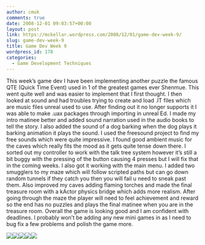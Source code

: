 ```yaml
---
author: cmuk
comments: true
date: 2008-12-01 09:03:57+00:00
layout: post
link: https://mckellar.wordpress.com/2008/12/01/game-dev-week-9/
slug: game-dev-week-9
title: Game Dev Week 9
wordpress_id: 178
categories:
  - Game Development Techniques
---
```


This week’s game dev I have been implementing another puzzle the famous QTE (Quick Time Event) used in 1 of the greatest games ever Shenmue. This went quite well and was easier to implement that I first thought. I then looked at sound and had troubles trying to create and load .IT files which are music files unreal used to use. After finding out it no longer supports it I was able to make .uax packages through importing in unreal Ed. I made my intro matinee better and added sound narration used in the audio books to tell the story. I also added the sound of a dog barking when the dog plays it barking animation it plays the sound. I used the freesound project to find my free sounds which were quite impressive. I found good ambient music for the caves which really fits the mood as it gets quite tense down there. I sorted out my controller to work with the talk tree system however it’s still a bit buggy with the pressing of the button causing 4 presses but I will fix that in the coming weeks. I also got it working with the main menu. I added two smugglers to my maze which will follow scripted paths but can go down random tunnels if they catch you then you will fail u need to sneak past them. Also improved my caves adding flaming torches and made the final treasure room with a kActor physics bridge which adds more realism. After going through the maze the player will need to feel achievement and reward so the end has no puzzles and plays the final matinee when you are in the treasure room. Overall the game is looking good and I am confident with deadlines. I probably won’t be adding any new mini games in as I need to bug fix a few problems and polish the game more.

[![](http://i81.photobucket.com/albums/j223/CMUK/UT20042008-12-0107-54-43-84.png)](http://i81.photobucket.com/albums/j223/CMUK/UT20042008-12-0107-54-43-84.png)[![](http://i81.photobucket.com/albums/j223/CMUK/UT20042008-12-0107-54-58-90.png)](http://i81.photobucket.com/albums/j223/CMUK/UT20042008-12-0107-54-58-90.png)[![](http://i81.photobucket.com/albums/j223/CMUK/UT20042008-12-0107-55-21-70.png)](http://i81.photobucket.com/albums/j223/CMUK/UT20042008-12-0107-55-21-70.png)[![](http://i81.photobucket.com/albums/j223/CMUK/UT20042008-12-0107-55-53-92.png)](http://i81.photobucket.com/albums/j223/CMUK/UT20042008-12-0107-55-53-92.png)[![](http://i81.photobucket.com/albums/j223/CMUK/UT20042008-12-0107-57-10-32.png)](http://i81.photobucket.com/albums/j223/CMUK/UT20042008-12-0107-57-10-32.png)
